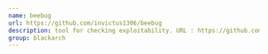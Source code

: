 ```yaml
---
name: beebug
url: https://github.com/invictus1306/beebug
description: tool for checking exploitability. URL : https://github.com/invictus1306/beebug Groups : blackarch blackarch-decompiler blackarch-disassembler blackarch-reversing
group: blackarch
---
```

